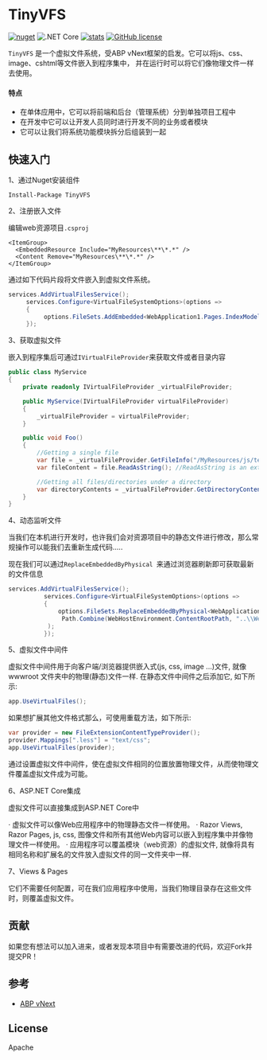 # TinyVFS

[![nuget](https://img.shields.io/nuget/v/TinyVFS.svg?style=flat-square)](https://www.nuget.org/packages/TinyVFS)
![.NET Core](https://github.com/hueifeng/TinyVFS/workflows/.NET%20Core/badge.svg)
[![stats](https://img.shields.io/nuget/dt/TinyVFS.svg?style=flat-square)](https://www.nuget.org/stats/packages/TinyVFS?groupby=Version) [![GitHub license](https://img.shields.io/badge/license-Apache%202-blue.svg)](https://raw.githubusercontent.com/hueifeng/TinyVFS/master/LICENSE)

`TinyVFS` 是一个虚拟文件系统，受ABP vNext框架的启发。它可以将js、css、image、cshtml等文件嵌入到程序集中，
并在运行时可以将它们像物理文件一样去使用。

#### 特点

* 在单体应用中，它可以将前端和后台（管理系统）分到单独项目工程中
* 在开发中它可以让开发人员同时进行开发不同的业务或者模块
* 它可以让我们将系统功能模块拆分后组装到一起

## 快速入门

1、通过Nuget安装组件

```
Install-Package TinyVFS
```

2、注册嵌入文件

编辑web资源项目`.csproj`
```
<ItemGroup>
  <EmbeddedResource Include="MyResources\**\*.*" />
  <Content Remove="MyResources\**\*.*" />
</ItemGroup>
```

通过如下代码片段将文件嵌入到虚拟文件系统。

```csharp
services.AddVirtualFilesService();
     services.Configure<VirtualFileSystemOptions>(options =>
     {
          options.FileSets.AddEmbedded<WebApplication1.Pages.IndexModel>("WebResources");
     });
```



3、获取虚拟文件

嵌入到程序集后可通过`IVirtualFileProvider`来获取文件或者目录内容

```csharp
public class MyService
{
    private readonly IVirtualFileProvider _virtualFileProvider;

    public MyService(IVirtualFileProvider virtualFileProvider)
    {
        _virtualFileProvider = virtualFileProvider;
    }

    public void Foo()
    {
        //Getting a single file
        var file = _virtualFileProvider.GetFileInfo("/MyResources/js/test.js");
        var fileContent = file.ReadAsString(); //ReadAsString is an extension method of ABP

        //Getting all files/directories under a directory
        var directoryContents = _virtualFileProvider.GetDirectoryContents("/MyResources/js");
    }
}
```

4、动态监听文件

当我们在本机进行开发时，也许我们会对资源项目中的静态文件进行修改，那么常规操作可以能我们去重新生成代码.....

现在我们可以通过`ReplaceEmbeddedByPhysical `来通过浏览器刷新即可获取最新的文件信息

```csharp
services.AddVirtualFilesService();
          services.Configure<VirtualFileSystemOptions>(options =>
          {
              options.FileSets.ReplaceEmbeddedByPhysical<WebApplication1.Pages.IndexModel>(
               Path.Combine(WebHostEnvironment.ContentRootPath, "..\\WebResources")
           );
          });


```

5、虚拟文件中间件

虚拟文件中间件用于向客户端/浏览器提供嵌入式(js, css, image ...)文件, 
就像 wwwroot 文件夹中的物理(静态)文件一样. 在静态文件中间件之后添加它, 如下所示:

```csharp
app.UseVirtualFiles();
```

如果想扩展其他文件格式那么，可使用重载方法，如下所示:

```csharp
var provider = new FileExtensionContentTypeProvider();
provider.Mappings[".less"] = "text/css";
app.UseVirtualFiles(provider);
```


通过设置虚拟文件中间件，使在虚拟文件相同的位置放置物理文件，从而使物理文件覆盖虚拟文件成为可能。

6、ASP.NET Core集成

虚拟文件可以直接集成到ASP.NET Core中

· 虚拟文件可以像Web应用程序中的物理静态文件一样使用。
· Razor Views, Razor Pages, js, css, 图像文件和所有其他Web内容可以嵌入到程序集中并像物理文件一样使用。
· 应用程序可以覆盖模块（web资源）的虚拟文件, 就像将具有相同名称和扩展名的文件放入虚拟文件的同一文件夹中一样.

7、Views & Pages

它们不需要任何配置，可在我们应用程序中使用，当我们物理目录存在这些文件时，则覆盖虚拟文件。


## 贡献

如果您有想法可以加入进来，或者发现本项目中有需要改进的代码，欢迎Fork并提交PR！


## 参考

- [ABP vNext](https://github.com/abpframework/abp)

## License

Apache
